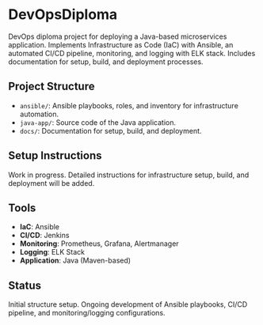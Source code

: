 # DevOpsDiploma
DevOps diploma project for deploying a Java-based microservices application. Implements Infrastructure as Code (IaC) with Ansible, an automated CI/CD pipeline, monitoring, and logging with ELK stack. Includes documentation for setup, build, and deployment processes.

## Project Structure
- `ansible/`: Ansible playbooks, roles, and inventory for infrastructure automation.
- `java-app/`: Source code of the Java application.
- `docs/`: Documentation for setup, build, and deployment.

## Setup Instructions
Work in progress. Detailed instructions for infrastructure setup, build, and deployment will be added.

## Tools
- **IaC**: Ansible
- **CI/CD**: Jenkins
- **Monitoring**: Prometheus, Grafana, Alertmanager
- **Logging**: ELK Stack
- **Application**: Java (Maven-based)

## Status
Initial structure setup. Ongoing development of Ansible playbooks, CI/CD pipeline, and monitoring/logging configurations.


